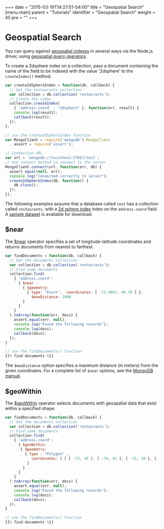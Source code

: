 +++
date = "2015-03-19T14:27:51-04:00"
title = "Geospatial Search"
[menu.main]
  parent = "Tutorials"
  identifier = "Geospatial Search"
  weight = 45
  pre = "<i class='fa'></i>"
+++

# Geospatial Search

You can query against [geospatial indexes](https://docs.mongodb.org/manual/applications/geospatial-indexes/)
in several ways via the Node.js driver, using [geospatial query operators](https://docs.mongodb.org/manual/reference/operator/query-geospatial/).

To create a 2dsphere index on a collection, pass a document containing the name of the
field to be indexed with the value '2dsphere' to the ``createIndex()`` method.

```js
var create2dSphereIndex = function(db, callback) {
  // Get the restaurants collection
  var collection = db.collection('restaurants');
  // Create the index
  collection.createIndex(
    { 'address.coord' : "2dsphere" }, function(err, result) {
    console.log(result);
    callback(result);
  });
};

// use the create2dSphereIndex function
var MongoClient = require('mongodb').MongoClient
  , assert = require('assert');

// Connection URL
var url = 'mongodb://localhost:27017/test';
// Use connect method to connect to the server
MongoClient.connect(url, function(err, db) {
  assert.equal(null, err);
  console.log("Connected correctly to server");
  create2dSphereIndex(db, function() {
    db.close();
  });
});


```

The following examples assume that a database called ``test`` has a
collection called ``restaurants``, with a [2d sphere index](https://docs.mongodb.org/manual/core/2dsphere/)
index on the ``address.coord`` field. A
[sample dataset](https://docs.mongodb.org/getting-started/node/import-data/) is available for download.

## $near

The [$near](https://docs.mongodb.org/manual/reference/operator/query/near/) operator specifies
a set of longitude-latitude coordinates and returns documents from nearest to farthest.

```js
var findDocuments = function(db, callback) {
  // Get the documents collection
  var collection = db.collection('restaurants');
  // Find some documents
  collection.find(
	{ 'address.coord':
	  { $near :
	    { $geometry:
	      { type: "Point",  coordinates: [ -73.9667, 40.78 ] },
	        $maxDistance: 1000
	    }
	  }
	}
  ).toArray(function(err, docs) {
    assert.equal(err, null);
    console.log("Found the following records");
    console.log(docs);
    callback(docs);
  });      
}

// use the findDocuments() function
{{% find-documents %}}
```

The ``$maxDistance`` option specifies a maximum distance (in meters) from the given
coordinates. For a complete list of ``$near`` options, see the
[MongoDB manual](https://docs.mongodb.org/manual/reference/operator/query/near/).

## $geoWithin

The [$geoWithin](https://docs.mongodb.org/manual/reference/operator/query/geoWithin/) operator
selects documents with geospatial data that exist within a specified shape.

```js
var findDocuments = function(db, callback) {
  // Get the documents collection
  var collection = db.collection('restaurants');
  // Find some documents
  collection.find(
    { 'address.coord':
      { $geoWithin:
 	   { $geometry:
 	     { type : "Polygon" ,
            coordinates: [ [ [ -73, 40 ], [ -74, 41 ], [ -72, 39 ], [ -73, 40 ] ] ]
          }
        }
      }
    }
  ).toArray(function(err, docs) {
    assert.equal(err, null);
    console.log("Found the following records");
    console.log(docs);
    callback(docs);
  });      
}

// use the findDocuments() function
{{% find-documents %}}
```
